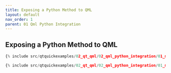 ```yaml
---
title: Exposing a Python Method to QML
layout: default
nav_order: 1
parent: 01 Qml Python Integration
---
```


## Exposing a Python Method to QML

```python
{% include src/qtquickexamples/02_qt_qml/02_qml_python_integration/01_method.py %}
```

```qml
{% include src/qtquickexamples/02_qt_qml/02_qml_python_integration/01_method.qml %}
```